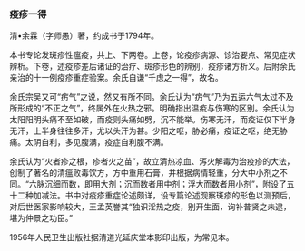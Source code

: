 ### 疫疹一得

清•余霖（字师愚）著，约成书于1794年。

本书专论发斑疹性瘟疫，共上、下两卷。上卷，论疫疹病源、诊治要点、常见症状辨析。下卷，述疫疹差后诸证的治疗、斑疹形色的辨别，疫疹诸方析义。后附余氏亲治的十一例疫疹重症验案。余氏自谦“千虑之一得”，故名。

余氏宗吴又可“疠气”之说，然又有所不同。余氏认为“疠气”乃为五运六气太过不及所形成的“不正之气”，终属外在火热之邪。明确指出温疫与伤寒的区别。余氏认为太阳阳明头痛不至如破，而疫则头痛如劈，沉不能举。伤寒无汗，而疫证仅下半身无汗，上半身往往多汗，尤以头汗为甚。少阳之呕，胁必痛，疫证之呕，绝无胁痛。太阴自利，多见腹满，疫症自利腹不满。

余氏认为“火者疹之根，疹者火之苗”，故立清热凉血、泻火解毒为治疫疹的大法，创制了著名的清瘟败毒饮方，方中重用石膏，并根据病情轻重，分大中小剂之不同。“六脉沉细而数，即用大剂；沉而数者用中剂；浮大而数者用小剂”，附设了五十二种加减法。书中对疫疹重症论述颇详，设专篇论述观察斑疹的形色以测预后，对后世医家影响较大，王孟英誉其“独识淫热之疫，别开生面，询补昔贤之未逮，堪为仲景之功臣。”

1956年人民卫生出版社据清道光延庆堂本影印出版，为常见本。
